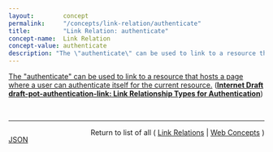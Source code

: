 ```yaml
---
layout:        concept
permalink:     "/concepts/link-relation/authenticate"
title:         "Link Relation: authenticate"
concept-name:  Link Relation
concept-value: authenticate
description: "The \"authenticate\" can be used to link to a resource that hosts a page where a user can authenticate itself for the current resource."
---
```


[The "authenticate" can be used to link to a resource that hosts a page where a user can authenticate itself for the current resource.](http://tools.ietf.org/html/draft-pot-authentication-link#section-2 "Read documentation for Link Relation &#34;authenticate&#34;") (**[Internet Draft draft-pot-authentication-link: Link Relationship Types for Authentication](/specs/IETF/I-D/draft-pot-authentication-link "This specification defines a set of relationships that may be used to indicate where a user may authenticate, log out, register a new account or find out who is currently authenticated.")**)

<br/>
<hr/>

<p style="float : left"><a href="./authenticate.json" title="JSON representing this particular Web Concept value">JSON</a></p>
<p style="text-align: right">Return to list of all ( <a href="../link-relation/">Link Relations</a> | <a href="../">Web Concepts</a> )</p>
